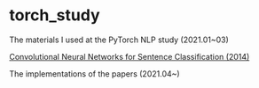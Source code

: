 # torch_study
The materials I used at the PyTorch NLP study (2021.01~03)

[Convolutional Neural Networks for Sentence Classification (2014)](https://www.aclweb.org/anthology/D14-1181.pdf)

The implementations of the papers (2021.04~)
